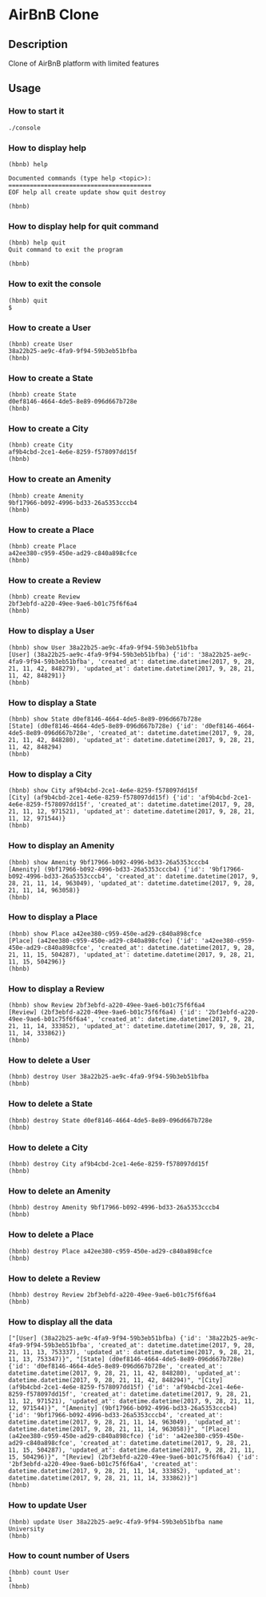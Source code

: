 # AirBnB Clone

## Description

Clone of AirBnB platform with limited features

## Usage

### How to start it
```
./console
```

### How to display help
```
(hbnb) help

Documented commands (type help <topic>):
========================================
EOF help all create update show quit destroy

(hbnb)
```

### How to display help for quit command
```
(hbnb) help quit
Quit command to exit the program

(hbnb)
```

### How to exit the console
```
(hbnb) quit
$
```

### How to create a User
```
(hbnb) create User
38a22b25-ae9c-4fa9-9f94-59b3eb51bfba
(hbnb)
```

### How to create a State
```
(hbnb) create State
d0ef8146-4664-4de5-8e89-096d667b728e
(hbnb)
```

### How to create a City
```
(hbnb) create City
af9b4cbd-2ce1-4e6e-8259-f578097dd15f
(hbnb)
```

### How to create an Amenity
```
(hbnb) create Amenity
9bf17966-b092-4996-bd33-26a5353cccb4
(hbnb)
```

### How to create a Place
```
(hbnb) create Place
a42ee380-c959-450e-ad29-c840a898cfce
(hbnb)
```

### How to create a Review
```
(hbnb) create Review
2bf3ebfd-a220-49ee-9ae6-b01c75f6f6a4
(hbnb)
```

### How to display a User
```
(hbnb) show User 38a22b25-ae9c-4fa9-9f94-59b3eb51bfba
[User] (38a22b25-ae9c-4fa9-9f94-59b3eb51bfba) {'id': '38a22b25-ae9c-4fa9-9f94-59b3eb51bfba', 'created_at': datetime.datetime(2017, 9, 28, 21, 11, 42, 848279), 'updated_at': datetime.datetime(2017, 9, 28, 21, 11, 42, 848291)}
(hbnb)
```

### How to display a State
```
(hbnb) show State d0ef8146-4664-4de5-8e89-096d667b728e
[State] (d0ef8146-4664-4de5-8e89-096d667b728e) {'id': 'd0ef8146-4664-4de5-8e89-096d667b728e', 'created_at': datetime.datetime(2017, 9, 28, 21, 11, 42, 848280), 'updated_at': datetime.datetime(2017, 9, 28, 21, 11, 42, 848294)
(hbnb)
```

### How to display a City
```
(hbnb) show City af9b4cbd-2ce1-4e6e-8259-f578097dd15f
[City] (af9b4cbd-2ce1-4e6e-8259-f578097dd15f) {'id': 'af9b4cbd-2ce1-4e6e-8259-f578097dd15f', 'created_at': datetime.datetime(2017, 9, 28, 21, 11, 12, 971521), 'updated_at': datetime.datetime(2017, 9, 28, 21, 11, 12, 971544)}
(hbnb)
```

### How to display an Amenity
```
(hbnb) show Amenity 9bf17966-b092-4996-bd33-26a5353cccb4
[Amenity] (9bf17966-b092-4996-bd33-26a5353cccb4) {'id': '9bf17966-b092-4996-bd33-26a5353cccb4', 'created_at': datetime.datetime(2017, 9, 28, 21, 11, 14, 963049), 'updated_at': datetime.datetime(2017, 9, 28, 21, 11, 14, 963058)}
(hbnb)
```

### How to display a Place
```
(hbnb) show Place a42ee380-c959-450e-ad29-c840a898cfce
[Place] (a42ee380-c959-450e-ad29-c840a898cfce) {'id': 'a42ee380-c959-450e-ad29-c840a898cfce', 'created_at': datetime.datetime(2017, 9, 28, 21, 11, 15, 504287), 'updated_at': datetime.datetime(2017, 9, 28, 21, 11, 15, 504296)}
(hbnb)
```

### How to display a Review
```
(hbnb) show Review 2bf3ebfd-a220-49ee-9ae6-b01c75f6f6a4
[Review] (2bf3ebfd-a220-49ee-9ae6-b01c75f6f6a4) {'id': '2bf3ebfd-a220-49ee-9ae6-b01c75f6f6a4', 'created_at': datetime.datetime(2017, 9, 28, 21, 11, 14, 333852), 'updated_at': datetime.datetime(2017, 9, 28, 21, 11, 14, 333862)}
(hbnb)
```

### How to delete a User
```
(hbnb) destroy User 38a22b25-ae9c-4fa9-9f94-59b3eb51bfba
(hbnb)
```

### How to delete a State
```
(hbnb) destroy State d0ef8146-4664-4de5-8e89-096d667b728e
(hbnb)
```

### How to delete a City
```
(hbnb) destroy City af9b4cbd-2ce1-4e6e-8259-f578097dd15f
(hbnb)
```

### How to delete an Amenity
```
(hbnb) destroy Amenity 9bf17966-b092-4996-bd33-26a5353cccb4
(hbnb)
```

### How to delete a Place
```
(hbnb) destroy Place a42ee380-c959-450e-ad29-c840a898cfce
(hbnb)
```

### How to delete a Review
```
(hbnb) destroy Review 2bf3ebfd-a220-49ee-9ae6-b01c75f6f6a4
(hbnb)
```

### How to display all the data
```
["[User] (38a22b25-ae9c-4fa9-9f94-59b3eb51bfba) {'id': '38a22b25-ae9c-4fa9-9f94-59b3eb51bfba', 'created_at': datetime.datetime(2017, 9, 28, 21, 11, 13, 753337), 'updated_at': datetime.datetime(2017, 9, 28, 21, 11, 13, 753347)}", "[State] (d0ef8146-4664-4de5-8e89-096d667b728e) {'id': 'd0ef8146-4664-4de5-8e89-096d667b728e', 'created_at': datetime.datetime(2017, 9, 28, 21, 11, 42, 848280), 'updated_at': datetime.datetime(2017, 9, 28, 21, 11, 42, 848294)", "[City] (af9b4cbd-2ce1-4e6e-8259-f578097dd15f) {'id': 'af9b4cbd-2ce1-4e6e-8259-f578097dd15f', 'created_at': datetime.datetime(2017, 9, 28, 21, 11, 12, 971521), 'updated_at': datetime.datetime(2017, 9, 28, 21, 11, 12, 971544)}", "[Amenity] (9bf17966-b092-4996-bd33-26a5353cccb4) {'id': '9bf17966-b092-4996-bd33-26a5353cccb4', 'created_at': datetime.datetime(2017, 9, 28, 21, 11, 14, 963049), 'updated_at': datetime.datetime(2017, 9, 28, 21, 11, 14, 963058)}", "[Place] (a42ee380-c959-450e-ad29-c840a898cfce) {'id': 'a42ee380-c959-450e-ad29-c840a898cfce', 'created_at': datetime.datetime(2017, 9, 28, 21, 11, 15, 504287), 'updated_at': datetime.datetime(2017, 9, 28, 21, 11, 15, 504296)}", "[Review] (2bf3ebfd-a220-49ee-9ae6-b01c75f6f6a4) {'id': '2bf3ebfd-a220-49ee-9ae6-b01c75f6f6a4', 'created_at': datetime.datetime(2017, 9, 28, 21, 11, 14, 333852), 'updated_at': datetime.datetime(2017, 9, 28, 21, 11, 14, 333862)}"]
(hbnb)
```

### How to update User
```
(hbnb) update User 38a22b25-ae9c-4fa9-9f94-59b3eb51bfba name University
(hbnb)
```

### How to count number of Users
```
(hbnb) count User
1
(hbnb)
```
